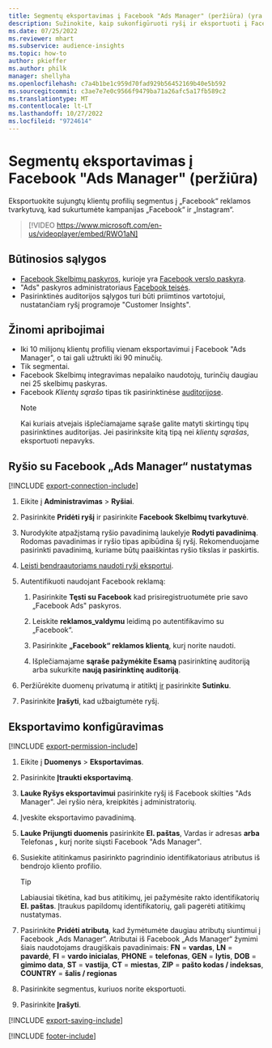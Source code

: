 ```yaml
---
title: Segmentų eksportavimas į Facebook "Ads Manager" (peržiūra) (yra vaizdo įrašo)
description: Sužinokite, kaip sukonfigūruoti ryšį ir eksportuoti į Facebook „Ads Manager“.
ms.date: 07/25/2022
ms.reviewer: mhart
ms.subservice: audience-insights
ms.topic: how-to
author: pkieffer
ms.author: philk
manager: shellyha
ms.openlocfilehash: c7a4b1be1c959d70fad929b56452169b40e5b592
ms.sourcegitcommit: c3ae7e7e0c9566f9479ba71a26afc5a17fb589c2
ms.translationtype: MT
ms.contentlocale: lt-LT
ms.lasthandoff: 10/27/2022
ms.locfileid: "9724614"
---
```

# <a name="export-segments-to-facebook-ads-manager-preview"></a>Segmentų eksportavimas į Facebook "Ads Manager" (peržiūra)

Eksportuokite sujungtų klientų profilių segmentus į „Facebook“ reklamos tvarkytuvą, kad sukurtumėte kampanijas „Facebook“ ir „Instagram“.

> [!VIDEO https://www.microsoft.com/en-us/videoplayer/embed/RWO1aN]

## <a name="prerequisites"></a>Būtinosios sąlygos

- [Facebook Skelbimų paskyros](https://www.facebook.com/business/learn/lessons/step-by-step-ads-manager-account), kurioje yra [Facebook verslo paskyra](https://business.facebook.com/).
- "Ads" paskyros administratoriaus [Facebook teisės](https://www.facebook.com/business/learn/lessons/step-by-step-ads-manager-account).
- Pasirinktinės auditorijos sąlygos turi būti priimtinos vartotojui, nustatančiam ryšį programoje "Customer Insights".

## <a name="known-limitations"></a>Žinomi apribojimai

- Iki 10 milijonų klientų profilių vienam eksportavimui į Facebook "Ads Manager", o tai gali užtrukti iki 90 minučių.
- Tik segmentai.
- Facebook Skelbimų integravimas nepalaiko naudotojų, turinčių daugiau nei 25 skelbimų paskyras.
- Facebook *Klientų sąrašo* tipas tik pasirinktinėse [auditorijose](https://www.facebook.com/business/help/744354708981227?id=2469097953376494).
  > [!NOTE]
  > Kai kuriais atvejais išplečiamajame sąraše galite matyti skirtingų tipų pasirinktines auditorijas. Jei pasirinksite kitą tipą nei *klientų sąrašas*, eksportuoti nepavyks.

## <a name="set-up-connection-to-facebook-ads-manager"></a>Ryšio su Facebook „Ads Manager“ nustatymas

[!INCLUDE [export-connection-include](includes/export-connection-admn.md)]

1. Eikite į **Administravimas** > **Ryšiai**.

1. Pasirinkite **Pridėti ryšį** ir pasirinkite **Facebook Skelbimų tvarkytuvė**.

1. Nurodykite atpažįstamą ryšio pavadinimą laukelyje **Rodyti pavadinimą**. Rodomas pavadinimas ir ryšio tipas apibūdina šį ryšį. Rekomenduojame pasirinkti pavadinimą, kuriame būtų paaiškintas ryšio tikslas ir paskirtis.

1. [Leisti bendraautoriams naudoti ryšį eksportui](connections.md#allow-contributors-to-use-a-connection-for-exports).

1. Autentifikuoti naudojant Facebook reklamą:

   1. Pasirinkite **Tęsti su Facebook** kad prisiregistruotumėte prie savo „Facebook Ads" paskyros.

   1. Leiskite **reklamos_valdymu** leidimą po autentifikavimo su „Facebook“.

   1. Pasirinkite **„Facebook“ reklamos klientą**, kurį norite naudoti.

   1. Išplečiamajame **sąraše pažymėkite Esamą** pasirinktinę auditoriją arba sukurkite **naują pasirinktinę auditoriją**.

1. Peržiūrėkite duomenų privatumą ir atitiktį [ir](connections.md#data-privacy-and-compliance) pasirinkite **Sutinku**.

1. Pasirinkite **Įrašyti**, kad užbaigtumėte ryšį.

## <a name="configure-an-export"></a>Eksportavimo konfigūravimas

[!INCLUDE [export-permission-include](includes/export-permission.md)]

1. Eikite į **Duomenys** > **Eksportavimas**.

1. Pasirinkite **Įtraukti eksportavimą**.

1. **Lauke Ryšys eksportavimui** pasirinkite ryšį iš Facebook skilties "Ads Manager". Jei ryšio nėra, kreipkitės į administratorių.

1. Įveskite eksportavimo pavadinimą.

1. **Lauke Prijungti duomenis** pasirinkite **El. paštas**, Vardas ir adresas **arba** Telefonas **,** kurį norite siųsti Facebook "Ads Manager".

1. Susiekite atitinkamus pasirinkto pagrindinio identifikatoriaus atributus iš bendrojo kliento profilio.
   > [!TIP]
   > Labiausiai tikėtina, kad bus atitikimų, jei pažymėsite rakto identifikatorių **El. paštas**. Įtraukus papildomų identifikatorių, gali pagerėti atitikimų nustatymas.

1. Pasirinkite **Pridėti atributą**, kad žymėtumėte daugiau atributų siuntimui į Facebook „Ads Manager“. Atributai iš Facebook „Ads Manager“ žymimi šiais naudotojams draugiškais pavadinimais: **FN** = **vardas**, **LN** = **pavardė**, **FI** = **vardo inicialas**, **PHONE** = **telefonas**, **GEN** = **lytis**, **DOB** = **gimimo data**, **ST** = **vastija**, **CT** = **miestas**, **ZIP** = **pašto kodas / indeksas**, **COUNTRY** = **šalis / regionas**

1. Pasirinkite segmentus, kuriuos norite eksportuoti.

1. Pasirinkite **Įrašyti**.

[!INCLUDE [export-saving-include](includes/export-saving.md)]

[!INCLUDE [footer-include](includes/footer-banner.md)]
